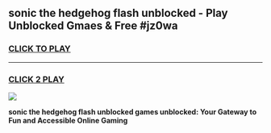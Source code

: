 
## sonic the hedgehog flash unblocked - Play Unblocked Gmaes & Free #jz0wa
<h3>
<a href="https://news.freeplayer.one?title=sonic_the_hedgehog_flash_unblocked&ref=26F">CLICK TO PLAY</a></h3>
<hr>

<h3>
<a href="https://news.freeplayer.one?title=sonic_the_hedgehog_flash_unblocked&ref=26F">CLICK 2 PLAY</a>
  
</h3>

<a href="https://news.freeplayer.one?title=sonic_the_hedgehog_flash_unblocked&ref=26F/"><img src="https://clearcache.store/games.png"></a>


**sonic the hedgehog flash unblocked games unblocked: Your Gateway to Fun and Accessible Online Gaming**
